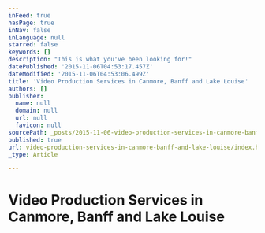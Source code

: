 ```yaml
---
inFeed: true
hasPage: true
inNav: false
inLanguage: null
starred: false
keywords: []
description: "This is what you've been looking for!"
datePublished: '2015-11-06T04:53:17.457Z'
dateModified: '2015-11-06T04:53:06.499Z'
title: 'Video Production Services in Canmore, Banff and Lake Louise'
authors: []
publisher:
  name: null
  domain: null
  url: null
  favicon: null
sourcePath: _posts/2015-11-06-video-production-services-in-canmore-banff-and-lake-louise.md
published: true
url: video-production-services-in-canmore-banff-and-lake-louise/index.html
_type: Article

---
```

# Video Production Services in Canmore, Banff and Lake Louise